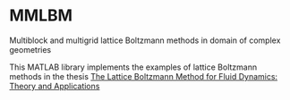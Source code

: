 # MMLBM
Multiblock and multigrid lattice Boltzmann methods in domain of complex geometries

This MATLAB library implements the examples of lattice Boltzmann methods in the thesis 
[The Lattice Boltzmann Method for Fluid Dynamics: Theory and Applications](https://github.com/cpempire/MMLBM/tree/master/thesis)
